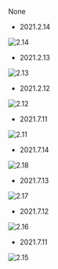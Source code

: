 None
- 2021.2.14

![2.14](https://xtj2020.top/webimg/练字/2021-2/2021-2-14.jpg)

- 2021.2.13

![2.13](https://xtj2020.top/webimg/练字/2021-2/2021-2-13.jpg)

- 2021.2.12

![2.12](https://xtj2020.top/webimg/练字/2021-2/2021-2-12.jpg)

- 2021.7.11

![2.11](https://xtj2020.top/webimg/练字/2021-2/2021-2-11.jpg)

- 2021.7.14

![2.18](https://xtj2020.top/webimg/练字/2021-2/2021-2-18.jpg)
- 2021.7.13

![2.17](https://xtj2020.top/webimg/练字/2021-2/2021-2-17.jpg)

- 2021.7.12

![2.16](https://xtj2020.top/webimg/练字/2021-2/2021-2-16.jpg)

- 2021.7.11

![2.15](https://xtj2020.top/webimg/练字/2021-2/2021-2-15.jpg)
